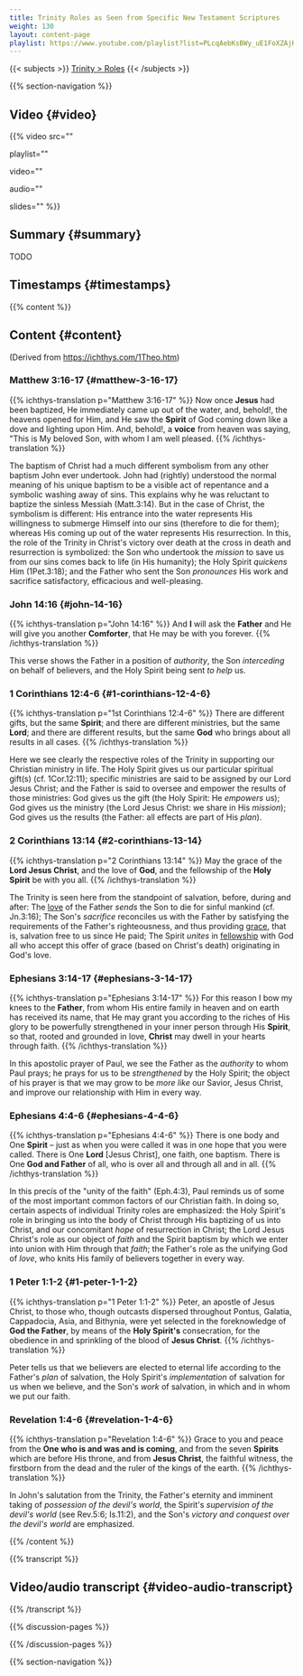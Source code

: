 ```yaml
---
title: Trinity Roles as Seen from Specific New Testament Scriptures
weight: 130
layout: content-page
playlist: https://www.youtube.com/playlist?list=PLcqAebKsBWy_uE1FoXZAjHKMHV1wWcAD8
---
```


{{< subjects >}}
<a href="/subject-index/#trinity-roles">Trinity > Roles</a>
{{< /subjects >}}

{{% section-navigation %}}

## Video {#video}

{{% video
src=""

playlist=""

video=""

audio=""

slides=""
%}}

## Summary {#summary}

TODO

## Timestamps {#timestamps}



{{% content %}}

## Content {#content}

(Derived from https://ichthys.com/1Theo.htm)

<!-- --- -->

### Matthew 3:16-17 {#matthew-3-16-17}

{{% ichthys-translation p="Matthew 3:16-17" %}}
Now once **Jesus** had been baptized, He immediately came up out of the water, and, behold!, the heavens opened for Him, and He saw the **Spirit** of God coming down like a dove and lighting upon Him. And, behold!, a **voice** from heaven was saying, "This is My beloved Son, with whom I am well pleased.
{{% /ichthys-translation %}}

The baptism of Christ had a much different symbolism from any other baptism John ever undertook. John had (rightly) understood the normal meaning of his unique baptism to be a visible act of repentance and a symbolic washing away of sins. This explains why he was reluctant to baptize the sinless Messiah (Matt.3:14). But in the case of Christ, the symbolism is different: His entrance into the water represents His willingness to submerge Himself into our sins (therefore to die for them); whereas His coming up out of the water represents His resurrection. In this, the role of the Trinity in Christ's victory over death at the cross in death and resurrection is symbolized: the Son who undertook the *mission* to save us from our sins comes back to life (in His humanity); the Holy Spirit *quickens* Him (1Pet.3:18); and the Father who sent the Son *pronounces* His work and sacrifice satisfactory, efficacious and well-pleasing.

<!-- --- -->

### John 14:16 {#john-14-16}

{{% ichthys-translation p="John 14:16" %}}
And **I** will ask the **Father** and He will give you another **Comforter**, that He may be with you forever.
{{% /ichthys-translation %}}

This verse shows the Father in a position of *authority*, the Son *interceding* on behalf of believers, and the Holy Spirit being sent *to help* us.

<!-- --- -->

### 1 Corinthians 12:4-6 {#1-corinthians-12-4-6}

{{% ichthys-translation p="1st Corinthians 12:4-6" %}}
There are different gifts, but the same **Spirit**; and there are different ministries, but the same **Lord**; and there are different results, but the same **God** who brings about all results in all cases.
{{% /ichthys-translation %}}

Here we see clearly the respective roles of the Trinity in supporting our Christian ministry in life. The Holy Spirit gives us our particular spiritual gift(s) (cf. 1Cor.12:11); specific ministries are said to be assigned by our Lord Jesus Christ; and the Father is said to oversee and empower the results of those ministries: God gives us the gift (the Holy Spirit: He *empowers* us); God gives us the ministry (the Lord Jesus Christ: we share in His *mission*); God gives us the results (the Father: all effects are part of His *plan*).

<!-- --- -->

### 2 Corinthians 13:14 {#2-corinthians-13-14}

{{% ichthys-translation p="2 Corinthians 13:14" %}}
May the grace of the **Lord Jesus Christ**, and the love of **God**, and the fellowship of the **Holy Spirit** be with you all.
{{% /ichthys-translation %}}

The Trinity is seen here from the standpoint of salvation, before, during and after: The <u>love</u> of the Father *sends* the Son to die for sinful mankind (cf. Jn.3:16); The Son's *sacrifice* reconciles us with the Father by satisfying the requirements of the Father's righteousness, and thus providing <u>grace</u>, that is, salvation free to us since He paid; The Spirit *unites* in <u>fellowship</u> with God all who accept this offer of grace (based on Christ's death) originating in God's love.

<!-- --- -->

### Ephesians 3:14-17 {#ephesians-3-14-17}

{{% ichthys-translation p="Ephesians 3:14-17" %}}
For this reason I bow my knees to the **Father**, from whom His entire family in heaven and on earth has received its name, that He may grant you according to the riches of His glory to be powerfully strengthened in your inner person through His **Spirit**, so that, rooted and grounded in love, **Christ** may dwell in your hearts through faith.
{{% /ichthys-translation %}}

In this apostolic prayer of Paul, we see the Father as the *authority* to whom Paul prays; he prays for us to be *strengthened* by the Holy Spirit; the object of his prayer is that we may grow to be *more like* our Savior, Jesus Christ, and improve our relationship with Him in every way.

<!-- --- -->

### Ephesians 4:4-6 {#ephesians-4-4-6}

{{% ichthys-translation p="Ephesians 4:4-6" %}}
There is one body and One **Spirit** – just as when you were called it was in one hope that you were called. There is One **Lord** [Jesus Christ], one faith, one baptism. There is One **God and Father** of all, who is over all and through all and in all.
{{% /ichthys-translation %}}

In this precís of the "unity of the faith" (Eph.4:3), Paul reminds us of some of the most important common factors of our Christian faith. In doing so, certain aspects of individual Trinity roles are emphasized: the Holy Spirit's role in bringing us into the body of Christ through His baptizing of us into Christ, and our concomitant *hope* of resurrection in Christ; the Lord Jesus Christ's role as our object of *faith* and the Spirit baptism by which we enter into union with Him through that *faith*; the Father's role as the unifying God of *love*, who knits His family of believers together in every way.

<!-- --- -->

### 1 Peter 1:1-2 {#1-peter-1-1-2}

{{% ichthys-translation p="1 Peter 1:1-2" %}}
Peter, an apostle of Jesus Christ, to those who, though outcasts dispersed throughout Pontus, Galatia, Cappadocia, Asia, and Bithynia, were yet selected in the foreknowledge of **God the Father**, by means of the **Holy Spirit's** consecration, for the obedience in and sprinkling of the blood of **Jesus Christ**.
{{% /ichthys-translation %}}

Peter tells us that we believers are elected to eternal life according to the Father's *plan* of salvation, the Holy Spirit's *implementation* of salvation for us when we believe, and the Son's *work* of salvation, in which and in whom we put our faith.

<!-- --- -->

### Revelation 1:4-6 {#revelation-1-4-6}

{{% ichthys-translation p="Revelation 1:4-6" %}}
Grace to you and peace from the **One who is and was and is coming**, and from the seven **Spirits** which are before His throne, and from **Jesus Christ**, the faithful witness, the firstborn from the dead and the ruler of the kings of the earth.
{{% /ichthys-translation %}}

In John's salutation from the Trinity, the Father's eternity and imminent taking of *possession of the devil's world*, the Spirit's *supervision of the devil's world* (see Rev.5:6; Is.11:2), and the Son's *victory and conquest over the devil's world* are emphasized.

{{% /content %}}

{{% transcript %}}

## Video/audio transcript {#video-audio-transcript}



{{% /transcript %}}

{{% discussion-pages %}}

{{% /discussion-pages %}}

{{% section-navigation %}}
